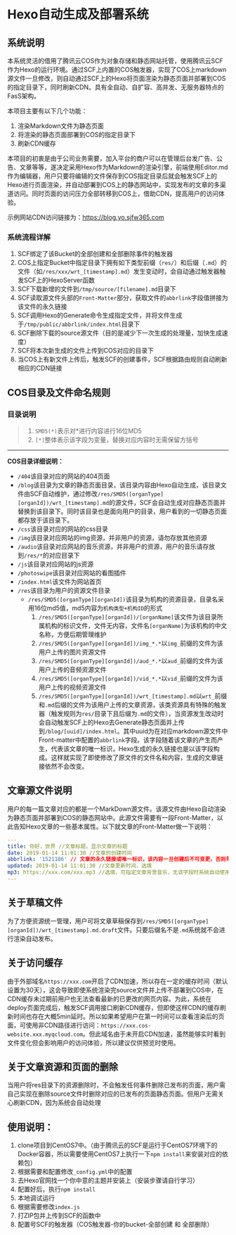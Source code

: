 # Hexo自动生成及部署系统

## 系统说明

本系统灵活的借用了腾讯云COS作为对象存储和静态网站托管，使用腾讯云SCF作为Hexo的运行环境。通过SCF上内置的COS触发器，实现了COS上markdown源文件一旦修改，则自动通过SCF上的Hexo将页面渲染为静态页面并部署到COS的指定目录下，同时刷新CDN。具有全自动、自扩容、高并发、无服务器特点的FasS架构。

本项目主要有以下几个功能：
1. 渲染Markdown文件为静态页面
1. 将渲染的静态页面部署到COS的指定目录下
1. 刷新CDN缓存

本项目的初衷是由于公司业务需要，加入平台的商户可以在管理后台发广告、公告、文章等等，遂决定采用Hexo作为Markdown的渲染引擎，前端使用Editor.md作为编辑器，用户只要将编辑的文件保存到COS指定目录后就会触发SCF上的Hexo进行页面渲染，并自动部署到COS上的静态网站中，实现发布的文章的多渠道访问。同时页面的访问压力全部转移到COS上，借助CDN，提高用户的访问体验。

示例网站CDN访问链接为：https://blog.yo.sjfw365.com

### 系统流程详解
1. SCF绑定了该Bucket的全部创建和全部删除事件的触发器
1. COS上指定Bucket中指定目录下拥有如下类型前缀（`res/`）和后缀（`.md`）的文件（如`/res/xxx/wrt_[timestamp].md`）发生变动时，会自动通过触发器触发SCF上的HexoServer函数
1. SCF下载新增的文件到`/tmp/source/[filename].md`目录下
1. SCF读取源文件头部的`Front-Matter`部分，获取文件的`abbrlink`字段值拼接为该文件的永久链接
1. SCF调用Hexo的Generate命令生成指定文件，并将文件生成于`/tmp/public/abbrlink/index.html`目录下
1. SCF删除下载的source源文件（目的是减少下一次生成的处理量，加快生成速度）
1. SCF将本次新生成的文件上传到COS对应的目录下
1. 当COS上有新文件上传后，触发SCF的创建事件，SCF根据路由规则自动刷新相应的CDN链接

## COS目录及文件命名规则
### 目录说明
> 1. `SMD5(*)`表示对*进行内容进行16位MD5
> 1. `[*]`整体表示该字段为变量，替换对应内容时无需保留方括号

---

**COS目录详细说明：**

- `/404`该目录对应的网站的404页面
- `/blog`该目录为文章的静态页面目录，该目录内容由Hexo自动生成，该目录文件由SCF自动维护，通过修改`/res/SMD5([organType][organId])/wrt_[timestamp].md`的源文件，SCF会自动生成对应静态页面并替换到该目录下。同时该目录也是面向用户的目录，用户看到的一切静态页面都存放于该目录下。
- `/css`该目录对应的网站的css目录
- `/img`该目录对应网站的img资源，并非用户的资源，请勿存放其他资源
- `/audio`该目录对应网站的音乐资源，并非用户的资源，用户的音乐请存放到`/res/*`的对应目录下
- `/js`该目录对应网站的js资源
- `/photoswipe`该目录对应网站的看图插件
- `/index.html`该文件为网站首页
- `/res`该目录为用户的资源文件目录
  - `/res/SMD5([organType][organId])`该目录为机构的资源目录，目录名采用16位md5值，md5内容为`机构类型+机构ID`的形式
    1. `/res/SMD5([organType][organId])/[organName]`该文件为该目录所属机构的标识文件，文件无内容，文件名`[organName]`为该机构的中文名称，方便后期管理维护
    1. `/res/SMD5([organType][organId])/img_*.*`以`img_`前缀的文件为该用户上传的图片资源文件
    1. `/res/SMD5([organType][organId])/aud_*.*`以`aud_`前缀的文件为该用户上传的音频资源文件
    1. `/res/SMD5([organType][organId])/vid_*.*`以`vid_`前缀的文件为该用户上传的视频资源文件
    1. `/res/SMD5([organType][organId])/wrt_[timestamp].md`以`wrt_`前缀和`.md`后缀的文件为该用户上传的文章资源，该类资源具有特殊的触发器（触发规则为`res/`目录下且后缀为`.md`的文件），当资源发生改动时会自动触发SCF上的Hexo去Generate静态页面并上传到`/blog/[uuid]/index.html`。其中uuid为在对应markdown源文件中Front-matter中配置的`abbrlink`字段。该字段随着该文章的产生而产生，代表该文章的唯一标识，Hexo生成的永久链接也是以该字段构成。这样就实现了即使修改了原文件的文件名和内容，生成的文章链接依然不会改变。

## 文章源文件说明
用户的每一篇文章对应的都是一个MarkDown源文件。该源文件由Hexo自动渲染为静态页面并部署到COS的静态网站中。此源文件需要有一段Front-Matter，以此告知Hexo文章的一些基本属性。以下就文章的Front-Matter做一下说明：
```yaml
---
title: 你好，世界 //文章标题，显示文章的标题
date: 2019-01-14 11:01:30 //文章的创建时间
abbrlink: '1521186' // 文章的永久链接或唯一标识，该内容一旦创建后不可变更，否则导致永久链接失效
updated: 2019-01-14 11:01:30 //文章更新时间，选填
mp3: https://xxx.com/xxx.mp3 //选填，可指定文章背景音乐，无该字段时系统自动使用随机音乐
---
```

## 关于草稿文件
为了方便资源统一管理，用户可将文章草稿保存到`/res/SMD5([organType][organId])/wrt_[timestamp].md.draft`文件。只要后缀名不是`.md`系统就不会进行渲染自动发布。

## 关于访问缓存
由于外部域名`https://xxx.com`开启了CDN加速，所以存在一定的缓存时间（默认设置为30天），这会导致即使系统渲染完source文件并上传不部署到COS中，在CDN缓存未过期前用户也无法查看最新的已更改的网页内容。为此，系统在deploy页面完成后，触发SCF调用接口刷新CDN缓存，但即使这样CDN的缓存刷新时间也存在大概5min延时。所以如果希望用户在第一时间可以查看渲染后的页面，可使用非CDN路径进行访问：`https://xxx.cos-website.xxx.myqcloud.com`。但此域名由于未开启CDN加速，虽然能够实时看到文件变化但会影响用户的访问体验，所以建议仅供预览时使用。

## 关于文章资源和页面的删除
当用户将res目录下的资源删除时，不会触发任何事件删除已发布的页面，用户需自己实现在删除source文件时删除对应的已发布的页面静态页面。但用户无需关心刷新CDN，因为系统会自动处理

## 使用说明：
1. clone项目到CentOS7中。（由于腾讯云的SCF是运行于CentOS7环境下的Docker容器，所以需要使用CentOS7上执行一下`npm install`来安装对应的依赖包）
1. 根据需要和配置修改`_config.yml`中的配置
1. 去Hexo官网找一个你中意的主题并安装上（安装步骤请自行学习）
1. 配置好后，执行`npm install`
1. 本地调试运行
1. 根据需要修改`index.js`
1. 打ZIP包并上传到SCF的函数中
1. 配置号SCF的触发器（COS触发器-你的bucket-全部创建  和 全部删除）
